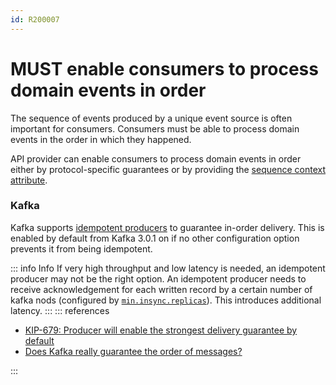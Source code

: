 ```yaml
---
id: R200007
---
```


# MUST enable consumers to process domain events in order

The sequence of events produced by a unique event source is often important for consumers.
Consumers must be able to process domain events in the order in which they happened.

API provider can enable consumers to process domain events in order either by protocol-specific guarantees or by providing the [sequence context attribute](/guidelines/r200003).

### Kafka

Kafka supports [idempotent producers](https://kafka.apache.org/documentation/#producerconfigs_enable.idempotence) to guarantee in-order delivery.
This is enabled by default from Kafka 3.0.1 on if no other configuration option prevents it from being idempotent.

::: info Info
If very high throughput and low latency is needed, an idempotent producer may not be the right option.
An idempotent producer needs to receive acknowledgement for each written record by a certain number of kafka nods (configured by [`min.insync.replicas`](https://kafka.apache.org/documentation/#producerconfigs_enable.idempotence)).
This introduces additional latency.
:::
::: references

- [KIP-679: Producer will enable the strongest delivery guarantee by default](https://cwiki.apache.org/confluence/display/KAFKA/KIP-679%3A+Producer+will+enable+the+strongest+delivery+guarantee+by+default)
- [Does Kafka really guarantee the order of messages?](https://blog.softwaremill.com/does-kafka-really-guarantee-the-order-of-messages-3ca849fd19d2)

:::
